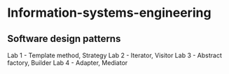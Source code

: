 # Information-systems-engineering
## Software design patterns
Lab 1 - Template method, Strategy
Lab 2 - Iterator, Visitor
Lab 3 - Abstract factory, Builder
Lab 4 - Adapter, Mediator

